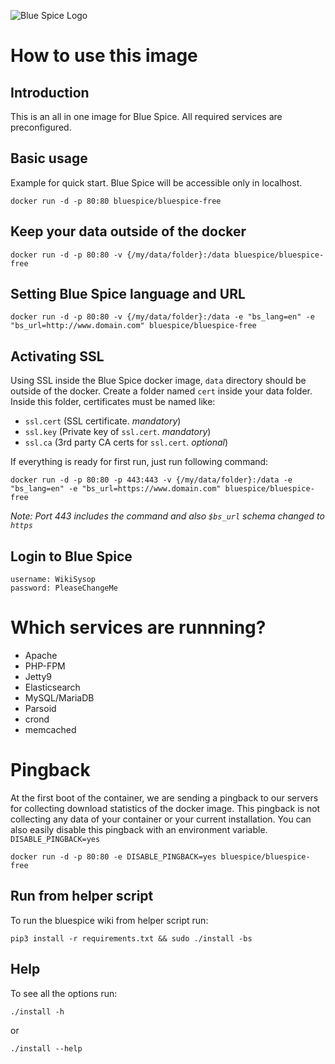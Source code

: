 ![Blue Spice Logo](https://en.wiki.bluespice.com/w/skins/BlueSpiceCalumma/resources/images/common/logo/bs3_logo.png)

# How to use this image

## Introduction
This is an all in one image for Blue Spice. All required services are preconfigured.

## Basic usage
Example for quick start. Blue Spice will be accessible only in localhost.

    docker run -d -p 80:80 bluespice/bluespice-free
## Keep your data outside of the docker

    docker run -d -p 80:80 -v {/my/data/folder}:/data bluespice/bluespice-free
## Setting Blue Spice language and URL

	docker run -d -p 80:80 -v {/my/data/folder}:/data -e "bs_lang=en" -e "bs_url=http://www.domain.com" bluespice/bluespice-free
## Activating SSL
Using SSL inside the Blue Spice docker image, `data` directory should be outside of the docker. Create a folder named `cert` inside your data folder. Inside this folder, certificates must be named like:

 - `ssl.cert` (SSL certificate.  *mandatory*)
 - `ssl.key` (Private key of `ssl.cert`. *mandatory*)
 - `ssl.ca` (3rd party CA certs for `ssl.cert`.  *optional*)
 
 If everything is ready for first run, just run following command:
 

    docker run -d -p 80:80 -p 443:443 -v {/my/data/folder}:/data -e "bs_lang=en" -e "bs_url=https://www.domain.com" bluespice/bluespice-free

*Note: Port 443 includes the command and also `$bs_url` schema changed to `https`*

## Login to Blue Spice

    username: WikiSysop
    password: PleaseChangeMe

# Which services are runnning?

 - Apache
 - PHP-FPM
 - Jetty9
 - Elasticsearch
 - MySQL/MariaDB
 - Parsoid
 - crond
 - memcached

# Pingback

At the first boot of the container, we are sending a pingback to our servers for collecting download statistics of the docker image. This pingback is not collecting any data of your container or your current installation.
You can also easily disable this pingback with an environment variable. `DISABLE_PINGBACK=yes`

    docker run -d -p 80:80 -e DISABLE_PINGBACK=yes bluespice/bluespice-free


## Run from helper script
To run the bluespice wiki from helper script run:
```
pip3 install -r requirements.txt && sudo ./install -bs
```
## Help
To see all the options run:
```
./install -h
```
or
```
./install --help
```